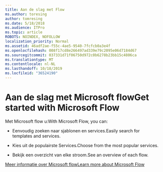 ```yaml
---
title: Aan de slag met Flow
ms.author: toresing
author: tomresing
ms.date: 5/18/2018
ms.audience: ITPro
ms.topic: article
ROBOTS: NOINDEX, NOFOLLOW
localization_priority: Normal
ms.assetid: 46adf2ae-f55c-4ae5-9540-7fcfcb0a3e4f
ms.openlocfilehash: 008f17cd8e266497ad339e79c2095e06d7184d67
ms.sourcegitcommit: 037331d71f06750d972c0b6278b23bb15c4806ca
ms.translationtype: MT
ms.contentlocale: nl-NL
ms.lasthandoff: 10/18/2019
ms.locfileid: "36524190"
---
```

# <a name="get-started-with-microsoft-flow"></a><span data-ttu-id="6e341-102">Aan de slag met Microsoft flow</span><span class="sxs-lookup"><span data-stu-id="6e341-102">Get started with Microsoft Flow</span></span>

<span data-ttu-id="6e341-103">Met Microsoft flow u:</span><span class="sxs-lookup"><span data-stu-id="6e341-103">With Microsoft Flow, you can:</span></span>
  
- <span data-ttu-id="6e341-104">Eenvoudig zoeken naar sjablonen en services.</span><span class="sxs-lookup"><span data-stu-id="6e341-104">Easily search for templates and services.</span></span>
    
- <span data-ttu-id="6e341-105">Kies uit de populairste Services.</span><span class="sxs-lookup"><span data-stu-id="6e341-105">Choose from the most popular services.</span></span>
    
- <span data-ttu-id="6e341-106">Bekijk een overzicht van elke stroom.</span><span class="sxs-lookup"><span data-stu-id="6e341-106">See an overview of each flow.</span></span>
    
[<span data-ttu-id="6e341-107">Meer informatie over Microsoft flow</span><span class="sxs-lookup"><span data-stu-id="6e341-107">Learn more about Microsoft Flow</span></span>](https://go.microsoft.com/fwlink/?linkid=874446)
  

